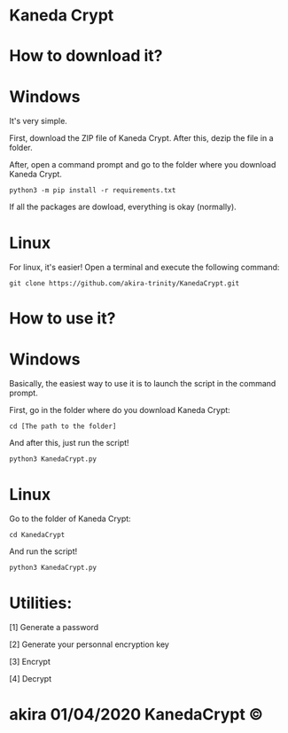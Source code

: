# Kaneda Crypt

# How to download it?

# Windows

It's very simple.

First, download the ZIP file of Kaneda Crypt. After this, dezip the file in a folder.

After, open a command prompt and go to the folder where you download Kaneda Crypt.

```
python3 -m pip install -r requirements.txt
```
If all the packages are dowload, everything is okay (normally).

# Linux

For linux, it's easier! Open a terminal and execute the following command:

```
git clone https://github.com/akira-trinity/KanedaCrypt.git
```

# How to use it?

# Windows

Basically, the easiest way to use it is to launch the script in the command prompt.

First, go in the folder where do you download Kaneda Crypt:

```
cd [The path to the folder]
```
And after this, just run the script!

```
python3 KanedaCrypt.py
```

# Linux

Go to the folder of Kaneda Crypt:

```
cd KanedaCrypt
```

And run the script!

```
python3 KanedaCrypt.py
```

# Utilities:

[1] Generate a password

[2] Generate your personnal encryption key

[3] Encrypt

[4] Decrypt











# akira 01/04/2020  KanedaCrypt ©
